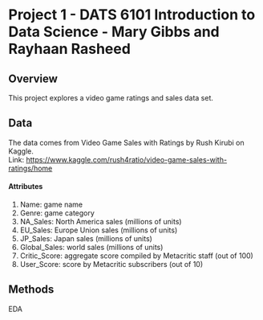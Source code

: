 # Project 1 - DATS 6101 Introduction to Data Science - Mary Gibbs and Rayhaan Rasheed

## Overview
This project explores a video game ratings and sales data set. 

## Data
The data comes from Video Game Sales with Ratings by Rush Kirubi on Kaggle.  
Link: https://www.kaggle.com/rush4ratio/video-game-sales-with-ratings/home

#### Attributes
1. Name: game name
2. Genre: game category
3. NA_Sales: North America sales (millions of units)
4. EU_Sales: Europe Union sales (millions of units)
5. JP_Sales: Japan sales (millions of units)
6. Global_Sales: world sales (millions of units)
7. Critic_Score: aggregate score compiled by Metacritic staff (out of 100)
8. User_Score: score by Metacritic subscribers (out of 10)

## Methods
EDA
